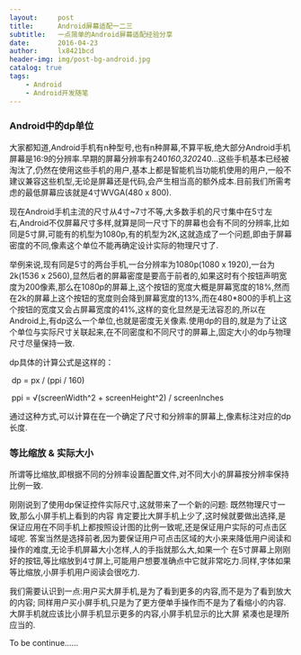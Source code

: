 ```yaml
---
layout:     post
title:      Android屏幕适配一二三
subtitle:   一点简单的Android屏幕适配经验分享
date:       2016-04-23
author:     lx8421bcd
header-img: img/post-bg-android.jpg
catalog: true
tags:
    - Android
    - Android开发随笔
---
```

### Android中的dp单位
大家都知道,Android手机有n种型号,也有n种屏幕,不算平板,绝大部分Android手机屏幕是16:9的分辨率.早期的屏幕分辨率有240*160,320*240...这些手机基本已经被淘汰了,仍然在使用这些手机的用户,基本上都是智能机当功能机使用的用户,一般不建议兼容这些机型,无论是屏幕还是代码,会产生相当高的额外成本.目前我们所需考虑的最低屏幕应该就是4寸WVGA(480 x 800).    

现在Android手机主流的尺寸从4寸~7寸不等,大多数手机的尺寸集中在5寸左右,Android不仅屏幕尺寸多样,就算是同一尺寸下的屏幕也会有不同的分辨率,比如同是5寸屏,可能有的机型为1080p,有的机型为2K,这就造成了一个问题,即由于屏幕密度的不同,像素这个单位不能再确定设计实际的物理尺寸了.  

举例来说,现有同是5寸的两台手机,一台分辨率为1080p(1080 x 1920),一台为2k(1536 x 2560),显然后者的屏幕密度是要高于前者的,如果这时有个按钮声明宽度为200像素,那么在1080p的屏幕上,这个按钮的宽度大概是屏幕宽度的18%,然而在2k的屏幕上这个按钮的宽度则会降到屏幕宽度的13%,而在480*800的手机上这个按钮的宽度又会占屏幕宽度的41%,这样的变化显然是无法容忍的,所以在Android上,有dp这么一个单位,也就是密度无关像素.使用dp的目的,就是为了让这个单位与实际尺寸关联起来,在不同密度和不同尺寸的屏幕上,固定大小的dp与物理尺寸尽量保持一致.

dp具体的计算公式是这样的：

​	dp = px / (ppi / 160)  

​	ppi = √(screenWidth^2 + screenHeight^2) / screenInches  

通过这种方式,可以计算在在一个确定了尺寸和分辨率的屏幕上,像素标注对应的dp长度.

### 等比缩放 & 实际大小

所谓等比缩放,即根据不同的分辨率设置配置文件,对不同大小的屏幕按分辨率保持比例一致.  

刚刚说到了使用dp保证控件实际尺寸,这就带来了一个新的问题: 既然物理尺寸一致,那么小屏手机上看到的内容 肯定要比大屏手机上少了,这时候就要做出选择,是保证应用在不同手机上都按照设计图的比例一致呢,还是保证用户实际的可点击区域呢. 答案当然是选择前者,因为要保证用户可点击区域的大小来来降低用户阅读和操作的难度,无论手机屏幕大小怎样,人的手指就那么大,如果一个 在5寸屏幕上刚刚好的按钮,等比缩放到4寸屏上,可能用户想要准确点中它就非常吃力.同样,字体如果等比缩放,小屏手机用户阅读会很吃力.  

我们需要认识到一点:用户买大屏手机,是为了看到更多的内容,而不是为了看到放大的内容; 同样用户买小屏手机,只是为了更方便单手操作而不是为了看缩小的内容.大屏手机就应该比小屏手机显示更多的内容,小屏手机显示的比大屏 紧凑也是理所应当的.  

To be continue......





